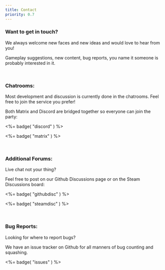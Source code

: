 ```yaml
---
title: Contact
priority: 0.7
---
```


### Want to get in touch?

We always welcome new faces and new ideas and would love to hear from you!

Gameplay suggestions, new content, bug reports, you name it someone is probably interested in it.

<br>

### Chatrooms:
Most development and discussion is currently done in the chatrooms. Feel free to join the service you prefer!

Both Matrix and Discord are bridged together so everyone can join the party:

<%= badge( "discord" ) %>

<%= badge( "matrix" ) %>

<br>

### Additional Forums:
Live chat not your thing?

Feel free to post on our Github Discussions page or on the Steam Discussions board:

<%= badge( "githubdisc" ) %>

<%= badge( "steamdisc" ) %>

<br>

### Bug Reports:
Looking for where to report bugs?

We have an issue tracker on Github for all manners of bug counting and squashing.

<%= badge( "issues" ) %>
